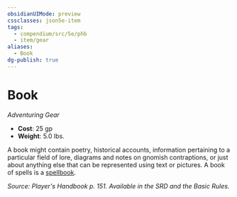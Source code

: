 ```yaml
---
obsidianUIMode: preview
cssclasses: json5e-item
tags:
  - compendium/src/5e/phb
  - item/gear
aliases:
  - Book
dg-publish: true
---
```

# Book
*Adventuring Gear*  

- **Cost**: 25 gp
- **Weight**: 5.0 lbs.

A book might contain poetry, historical accounts, information pertaining to a particular field of lore, diagrams and notes on gnomish contraptions, or just about anything else that can be represented using text or pictures. A book of spells is a [spellbook](/Admin/CLI/items/spellbook.md).

*Source: Player's Handbook p. 151. Available in the SRD and the Basic Rules.*